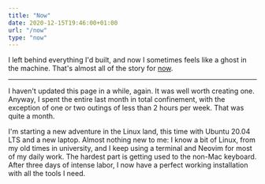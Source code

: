 ```yaml
---
title: "Now"
date: 2020-12-15T19:46:00+01:00
url: "/now"
type: "now"
---
```


I left behind everything I'd built, and now I sometimes feels like a ghost in the machine. That's almost all of the story for [now](https://nownownow.com/about).

---

I haven't updated this page in a while, again. It was well worth creating one. Anyway, I spent the entire last month in total confinement, with the exception of one or two outings of less than 2 hours per week. That was quite a month.

I'm starting a new adventure in the Linux land, this time with Ubuntu 20.04 LTS and a new laptop. Almost nothing new to me: I know a bit of Linux, from my old times in university, and I keep using a terminal and Neovim for most of my daily work. The hardest part is getting used to the non-Mac keyboard. After three days of intense labor, I now have a perfect working installation with all the tools I need.
